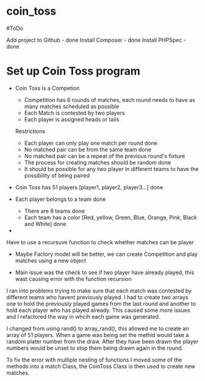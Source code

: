 # coin_toss

#ToDo

Add project to Github - done
Install Composer - done
Install PHPSpec - done

# Set up Coin Toss program

- Coin Toss is a Competion
    - Competition has 6 rounds of matches, each round needs to have as many matches scheduled as possible
    - Each Match is contested by two players
    - Each player is assigned heads or tails

    Restrictions

    - Each player can  only play one match per round done
    - No matched pair can be from the same team done
    - No matched pair can be a repeat of the previous round's fixture
    - The process for creating matches should be random done
    - It should be possible for any two player in different teams to have the possibility of being paired


- Coin Toss has 51 players [player1, player2, player3...] done

- Each player belongs to a team done
    - There are 8 teams done
    - Each team has a color [Red, yellow, Green, Blue, Orange, Pink, Black and White] done

-

Have to use a recursuve function to check whether matches can be player

- Maybe Factory model will be better, we can create Competition and play matches using a new object

- Main issue was the check to see if two player have already played, this wast causing error with the function recursion

I ran into problems trying to make sure that each match was contested by different teams who havent previously played.
I had to create two arrays one to hold the previously played games from the last round and another to hold each player who has played already.
This caused some more issues and I refactored the way in whcih each game was generated.

I changed from using rand() to array_rand(), this allowed me to create an array of 51 players. When a game was being set the methid would take a random plater number from the draw.
After they have been drawn the player numbers would be unset to stop them being drawn again in the round.

To fix the error with multiple nesting of functions I moved some of the methods into a match Class, the CoinToss Class is then used to create new matches.